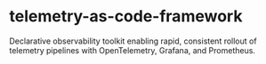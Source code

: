 # telemetry-as-code-framework
Declarative observability toolkit enabling rapid, consistent rollout of telemetry pipelines with OpenTelemetry, Grafana, and Prometheus.
